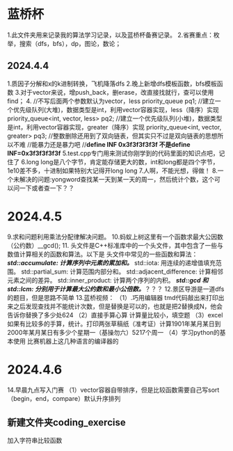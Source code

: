 # 蓝桥杯
1.此文件夹用来记录我的算法学习记录，以及蓝桥杯备赛记录。
2.省赛重点：枚举，搜索（dfs，bfs），dp，图论，数论；
## 2024.4.4
1.质因子分解和x的k进制转换，飞机降落dfs
2.晚上新增dfs模板函数，bfs模板函数
3.对于vector来说，增push_back，删erase，改直接找就行，查可以使用find；
4.	//不写后面两个参数默认为vector，less
	priority_queue<int> pq1;
	//建立一个优先级队列(大堆)，数据类型是int，利用vector容器实现，less（降序）实现
	priority_queue<int, vector<int>, less<int>> pq2;
	//建立一个优先级队列(小堆)，数据类型是int，利用vector容器实现，greater（降序）实现
	priority_queue<int, vector<int>, greater<int>> pq3;
    //整数删除还用到了双向链表，但其实只不过是双向链表的思想所以不难
    //能暴力还是暴力吧
    //**define INF 0x3f3f3f3f3f   不是define INF=0x3f3f3f3f3f**
5.test.cpp专门用来测试你刚学到的代码里面的知识点吧，记住了
6.long long是八个字节，肯定能存储更大的数，int和long都是四个字节，1e10差不多，十进制如果特别大记得开long long
7.人啊，不能光想，得做！
8.一个未解决的问题:yongword查找某一天到某一天的周一，然后统计个数，这个可以问一下或者查一下？？
# 2024.4.5
9.求和问题利用乘法分配律解决问题。
10.蚂蚁上树这里有一个函数求最大公因数（公约数）__gcd();
11.<numeric> 头文件是C++标准库中的一个头文件，其中包含了一些与数值计算相关的函数和算法。以下是 <numeric> 头文件中常见的一些函数和算法：
***std::accumulate: 计算序列中元素的累加和。***
std::iota: 用连续的递增值填充范围。
std::partial_sum: 计算范围内部分和。
std::adjacent_difference: 计算相邻元素之间的差异。
std::inner_product: 计算两个序列的内积。
***std::gcd 和 std::lcm: 分别用于计算最大公约数和最小公倍数。***？？？
12.景区导游是一道dfs的题目，但是思路不简单
13.蓝桥视频：
（1）.巧用编辑器
tmd代码敲出来打印出来之后发现查找并不能统计次数，但是替换是可以的，也就是把2替换成N，他会告诉你替换了多少处624
（2）直接手算心算
计算量比较小，填空题
（3）excel
如果有比较多的手算，统计。打印两张草稿纸（准考证）计算1901年某月某日到2000年某月某日有多少个星期一（基操勿六）5217个周一
（4）学习python的基本使用
比赛机器上这几种语言的编译器的
# 2024.4.6 
14.早晨九点写入门赛
（1）vector容器自带排序，但是比较函数需要自己写sort（begin，end，compare）默认升序排列
## 新建文件夹coding_exercise
加入字符串比较函数